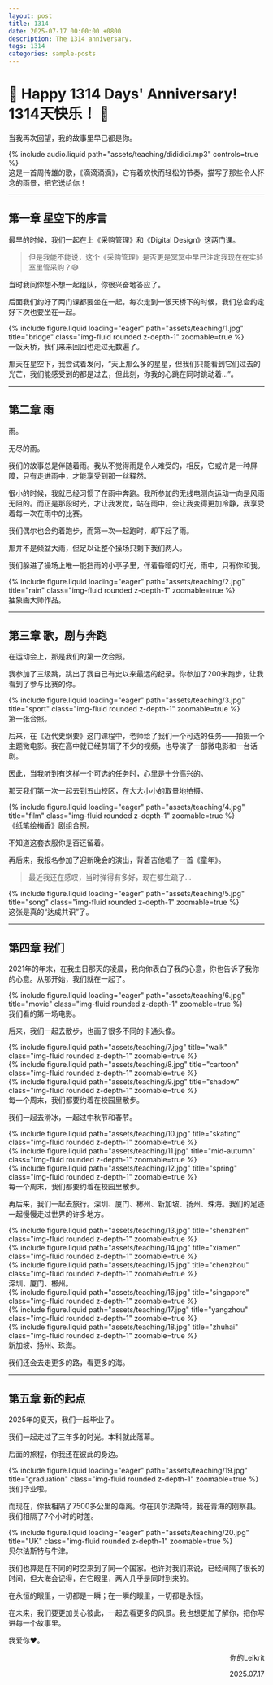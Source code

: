 ```yaml
---
layout: post
title: 1314
date: 2025-07-17 00:00:00 +0800
description: The 1314 anniversary.
tags: 1314
categories: sample-posts
---
```


# 💖 **Happy 1314 Days' Anniversary! 1314天快乐！** 💌

当我再次回望，我的故事里早已都是你。

<div class="row mt-3">
    <div class="col-sm mt-3 mt-md-0">
        {% include audio.liquid path="assets/teaching/didididi.mp3" controls=true %}
    </div>

</div>
<div class="caption">
    这是一首周传雄的歌，《滴滴滴滴》，它有着欢快而轻松的节奏，描写了那些令人怀念的雨景，把它送给你！
</div>

---

## **第一章 星空下的序言**

最早的时候，我们一起在上《采购管理》和《Digital Design》这两门课。

> 但是我能不能说，这个《采购管理》是否更是冥冥中早已注定我现在在实验室里管采购？😅

当时我问你想不想一起组队，你很兴奋地答应了。

后面我们约好了两门课都要坐在一起，每次走到一饭天桥下的时候，我们总会约定好下次也要坐在一起。

<div class="row">
    <div class="col-sm mt-3 mt-md-0">
        {% include figure.liquid loading="eager" path="assets/teaching/1.jpg" title="bridge" class="img-fluid rounded z-depth-1" zoomable=true %}
    </div>
</div>
<div class="caption">
    一饭天桥，我们来来回回也走过无数遍了。
</div>

那天在星空下，我尝试着发问，“天上那么多的星星，但我们只能看到它们过去的光芒，我们能感受到的都是过去，但此刻，你我的心跳在同时跳动着...”。


---

## **第二章 雨**

雨。

无尽的雨。

我们的故事总是伴随着雨。我从不觉得雨是令人难受的，相反，它或许是一种屏障，只有走进雨中，才能享受到那一丝释然。

很小的时候，我就已经习惯了在雨中奔跑。我所参加的无线电测向运动一向是风雨无阻的。而正是那段时光，才让我发觉，站在雨中，会让我变得更加冷静，我享受着每一次在雨中的比赛。

我们偶尔也会约着跑步，而第一次一起跑时，却下起了雨。

那并不是倾盆大雨，但足以让整个操场只剩下我们两人。

我们躲进了操场上唯一能挡雨的小亭子里，伴着昏暗的灯光，雨中，只有你和我。

<div class="row">
    <div class="col-sm mt-3 mt-md-0">
        {% include figure.liquid loading="eager" path="assets/teaching/2.jpg" title="rain" class="img-fluid rounded z-depth-1" zoomable=true %}
    </div>
</div>
<div class="caption">
    抽象画大师作品。
</div>


---

## **第三章 歌，剧与奔跑**

在运动会上，那是我们的第一次合照。

我参加了三级跳，跳出了我自己有史以来最远的纪录。你参加了200米跑步，让我看到了参与比赛的你。

<div class="row">
    <div class="col-sm mt-3 mt-md-0">
        {% include figure.liquid loading="eager" path="assets/teaching/3.jpg" title="sport" class="img-fluid rounded z-depth-1" zoomable=true %}
    </div>
</div>
<div class="caption">
    第一张合照。
</div>

后来，在《近代史纲要》这门课程中，老师给了我们一个可选的任务——拍摄一个主题微电影。我在高中就已经剪辑了不少的视频，也导演了一部微电影和一台话剧。

因此，当我听到有这样一个可选的任务时，心里是十分高兴的。

那天我们第一次一起去到五山校区，在大大小小的取景地拍摄。

<div class="row">
    <div class="col-sm mt-3 mt-md-0">
        {% include figure.liquid loading="eager" path="assets/teaching/4.jpg" title="film" class="img-fluid rounded z-depth-1" zoomable=true %}
    </div>
</div>
<div class="caption">
    《纸笔绘梅香》剧组合照。
</div>

不知道这套衣服你是否还留着。

再后来，我报名参加了迎新晚会的演出，背着吉他唱了一首《童年》。

> 最近我还在感叹，当时弹得有多好，现在都生疏了...

<div class="row">
    <div class="col-sm mt-3 mt-md-0">
        {% include figure.liquid loading="eager" path="assets/teaching/5.jpg" title="song" class="img-fluid rounded z-depth-1" zoomable=true %}
    </div>
</div>
<div class="caption">
    这张是真的“达成共识”了。
</div>



---

## **第四章 我们**

2021年的年末，在我生日那天的凌晨，我向你表白了我的心意，你也告诉了我你的心意。从那开始，我们就在一起了。

<div class="row">
    <div class="col-sm mt-3 mt-md-0">
        {% include figure.liquid loading="eager" path="assets/teaching/6.jpg" title="movie" class="img-fluid rounded z-depth-1" zoomable=true %}
    </div>
</div>
<div class="caption">
    我们看的第一场电影。
</div>

后来，我们一起去散步，也画了很多不同的卡通头像。

<div class="row justify-content-sm-center">
    <div class="col-sm-4 mt-3 mt-md-0">
        {% include figure.liquid path="assets/teaching/7.jpg" title="walk" class="img-fluid rounded z-depth-1" zoomable=true %}
    </div>
    <div class="col-sm-4 mt-3 mt-md-0">
        {% include figure.liquid path="assets/teaching/8.jpg" title="cartoon" class="img-fluid rounded z-depth-1" zoomable=true %}
    </div>
    <div class="col-sm-4 mt-3 mt-md-0">
        {% include figure.liquid path="assets/teaching/9.jpg" title="shadow" class="img-fluid rounded z-depth-1" zoomable=true %}
    </div>
</div>
<div class="caption">
    每一个周末，我们都要约着在校园里散步。
</div>

我们一起去滑冰，一起过中秋节和春节。

<div class="row justify-content-sm-center">
    <div class="col-sm-4 mt-3 mt-md-0">
        {% include figure.liquid path="assets/teaching/10.jpg" title="skating" class="img-fluid rounded z-depth-1" zoomable=true %}
    </div>
    <div class="col-sm-4 mt-3 mt-md-0">
        {% include figure.liquid path="assets/teaching/11.jpg" title="mid-autumn" class="img-fluid rounded z-depth-1" zoomable=true %}
    </div>
    <div class="col-sm-4 mt-3 mt-md-0">
        {% include figure.liquid path="assets/teaching/12.jpg" title="spring" class="img-fluid rounded z-depth-1" zoomable=true %}
    </div>
</div>
<div class="caption">
    每一个周末，我们都要约着在校园里散步。
</div>

再后来，我们一起去旅行。深圳、厦门、郴州、新加坡、扬州、珠海。我们的足迹一起慢慢走过世界的许多地方。

<div class="row justify-content-sm-center">
    <div class="col-sm-4 mt-3 mt-md-0">
        {% include figure.liquid path="assets/teaching/13.jpg" title="shenzhen" class="img-fluid rounded z-depth-1" zoomable=true %}
    </div>
    <div class="col-sm-4 mt-3 mt-md-0">
        {% include figure.liquid path="assets/teaching/14.jpg" title="xiamen" class="img-fluid rounded z-depth-1" zoomable=true %}
    </div>
    <div class="col-sm-4 mt-3 mt-md-0">
        {% include figure.liquid path="assets/teaching/15.jpg" title="chenzhou" class="img-fluid rounded z-depth-1" zoomable=true %}
    </div>
</div>
<div class="caption">
    深圳、厦门、郴州。
</div>

<div class="row justify-content-sm-center">
    <div class="col-sm-4 mt-3 mt-md-0">
        {% include figure.liquid path="assets/teaching/16.jpg" title="singapore" class="img-fluid rounded z-depth-1" zoomable=true %}
    </div>
    <div class="col-sm-4 mt-3 mt-md-0">
        {% include figure.liquid path="assets/teaching/17.jpg" title="yangzhou" class="img-fluid rounded z-depth-1" zoomable=true %}
    </div>
    <div class="col-sm-4 mt-3 mt-md-0">
        {% include figure.liquid path="assets/teaching/18.jpg" title="zhuhai" class="img-fluid rounded z-depth-1" zoomable=true %}
    </div>
</div>
<div class="caption">
    新加坡、扬州、珠海。
</div>

我们还会去走更多的路，看更多的海。


---

## **第五章 新的起点**

2025年的夏天，我们一起毕业了。

我们一起走过了三年多的时光。本科就此落幕。

后面的旅程，你我还在彼此的身边。

<div class="row">
    <div class="col-sm mt-3 mt-md-0">
        {% include figure.liquid loading="eager" path="assets/teaching/19.jpg" title="graduation" class="img-fluid rounded z-depth-1" zoomable=true %}
    </div>
</div>
<div class="caption">
    我们毕业啦。
</div>

而现在，你我相隔了7500多公里的距离。你在贝尔法斯特，我在青海的刚察县。我们相隔了7个小时的时差。

<div class="row">
    <div class="col-sm mt-3 mt-md-0">
        {% include figure.liquid loading="eager" path="assets/teaching/20.jpg" title="UK" class="img-fluid rounded z-depth-1" zoomable=true %}
    </div>
</div>
<div class="caption">
    贝尔法斯特与牛津。
</div>

我们也算是在不同的时空来到了同一个国家。也许对我们来说，已经间隔了很长的时间，但大海会记得，在它眼里，两人几乎是同时到来的。

在永恒的眼里，一切都是一瞬；在一瞬的眼里，一切都是永恒。

在未来，我们要更加关心彼此，一起去看更多的风景。我也想更加了解你，把你写进每一个故事里。

我爱你❤️。

<p align="right">你的Leikrit</p>
<p align="right">2025.07.17</p>
